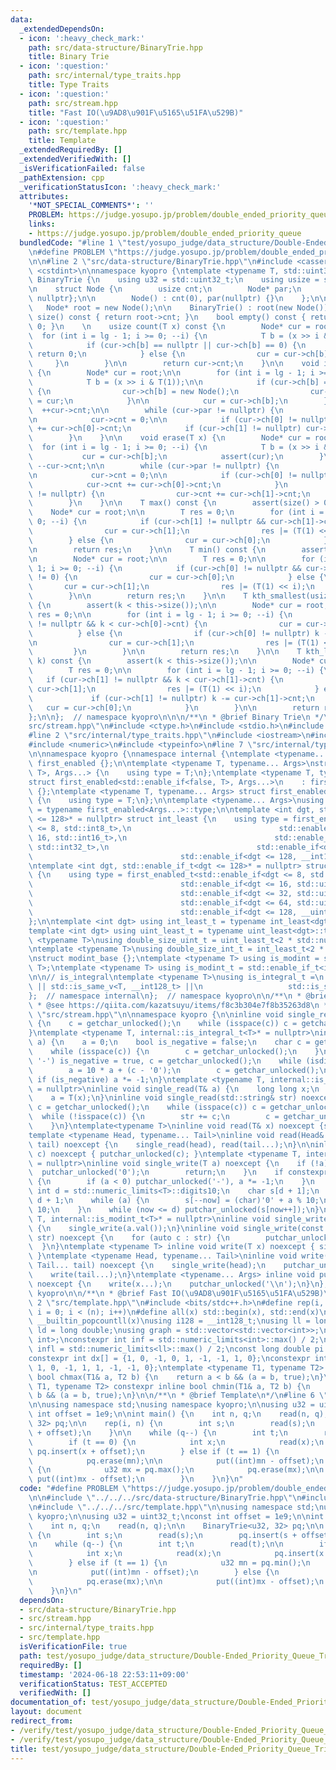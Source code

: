 ```yaml
---
data:
  _extendedDependsOn:
  - icon: ':heavy_check_mark:'
    path: src/data-structure/BinaryTrie.hpp
    title: Binary Trie
  - icon: ':question:'
    path: src/internal/type_traits.hpp
    title: Type Traits
  - icon: ':question:'
    path: src/stream.hpp
    title: "Fast IO(\u9AD8\u901F\u5165\u51FA\u529B)"
  - icon: ':question:'
    path: src/template.hpp
    title: Template
  _extendedRequiredBy: []
  _extendedVerifiedWith: []
  _isVerificationFailed: false
  _pathExtension: cpp
  _verificationStatusIcon: ':heavy_check_mark:'
  attributes:
    '*NOT_SPECIAL_COMMENTS*': ''
    PROBLEM: https://judge.yosupo.jp/problem/double_ended_priority_queue
    links:
    - https://judge.yosupo.jp/problem/double_ended_priority_queue
  bundledCode: "#line 1 \"test/yosupo_judge/data_structure/Double-Ended_Priority_Queue_Trie.test.cpp\"\
    \n#define PROBLEM \"https://judge.yosupo.jp/problem/double_ended_priority_queue\"\
    \n\n#line 2 \"src/data-structure/BinaryTrie.hpp\"\n#include <cassert>\n#include\
    \ <cstdint>\n\nnamespace kyopro {\ntemplate <typename T, std::uint32_t lg> class\
    \ BinaryTrie {\n    using u32 = std::uint32_t;\n    using usize = std::size_t;\n\
    \n    struct Node {\n        usize cnt;\n        Node* par;\n        Node* ch[2]{nullptr,\
    \ nullptr};\n\n        Node() : cnt(0), par(nullptr) {}\n    };\n\npublic:\n \
    \   Node* root = new Node();\n\n    BinaryTrie() : root(new Node()){}\n\n    usize\
    \ size() const { return root->cnt; }\n    bool empty() const { return size() ==\
    \ 0; }\n    \n    usize count(T x) const {\n        Node* cur = root;\n      \
    \  for (int i = lg - 1; i >= 0; --i) {\n            T b = (x >> i & T(1));\n\n\
    \            if (cur->ch[b] == nullptr || cur->ch[b] == 0) {\n               \
    \ return 0;\n            } else {\n                cur = cur->ch[b];\n       \
    \     }\n        }\n\n        return cur->cnt;\n    }\n\n    void insert(T x)\
    \ {\n        Node* cur = root;\n\n        for (int i = lg - 1; i >= 0; --i) {\n\
    \            T b = (x >> i & T(1));\n\n            if (cur->ch[b] == nullptr)\
    \ {\n                cur->ch[b] = new Node();\n                cur->ch[b]->par\
    \ = cur;\n            }\n\n            cur = cur->ch[b];\n        }\n\n      \
    \  ++cur->cnt;\n\n        while (cur->par != nullptr) {\n            cur = cur->par;\n\
    \n            cur->cnt = 0;\n\n            if (cur->ch[0] != nullptr) cur->cnt\
    \ += cur->ch[0]->cnt;\n            if (cur->ch[1] != nullptr) cur->cnt += cur->ch[1]->cnt;\n\
    \        }\n    }\n\n    void erase(T x) {\n        Node* cur = root;\n      \
    \  for (int i = lg - 1; i >= 0; --i) {\n            T b = (x >> i & T(1));\n \
    \           cur = cur->ch[b];\n            assert(cur);\n        }\n\n       \
    \ --cur->cnt;\n\n        while (cur->par != nullptr) {\n            cur = cur->par;\n\
    \n            cur->cnt = 0;\n\n            if (cur->ch[0] != nullptr) {\n    \
    \            cur->cnt += cur->ch[0]->cnt;\n            }\n            if (cur->ch[1]\
    \ != nullptr) {\n                cur->cnt += cur->ch[1]->cnt;\n            }\n\
    \        }\n    }\n\n    T max() const {\n        assert(size() > 0);\n\n    \
    \    Node* cur = root;\n\n        T res = 0;\n        for (int i = lg - 1; i >=\
    \ 0; --i) {\n            if (cur->ch[1] != nullptr && cur->ch[1]->cnt != 0) {\n\
    \                cur = cur->ch[1];\n                res |= (T(1) << i);\n    \
    \        } else {\n                cur = cur->ch[0];\n            }\n        }\n\
    \n        return res;\n    }\n\n    T min() const {\n        assert(size() > 0);\n\
    \n        Node* cur = root;\n\n        T res = 0;\n\n        for (int i = lg -\
    \ 1; i >= 0; --i) {\n            if (cur->ch[0] != nullptr && cur->ch[0]->cnt\
    \ != 0) {\n                cur = cur->ch[0];\n            } else {\n         \
    \       cur = cur->ch[1];\n                res |= (T(1) << i);\n            }\n\
    \        }\n\n        return res;\n    }\n\n    T kth_smallest(usize k) const\
    \ {\n        assert(k < this->size());\n\n        Node* cur = root;\n        T\
    \ res = 0;\n\n        for (int i = lg - 1; i >= 0; --i) {\n            if (cur->ch[0]\
    \ != nullptr && k < cur->ch[0]->cnt) {\n                cur = cur->ch[0];\n  \
    \          } else {\n                if (cur->ch[0] != nullptr) k -= cur->ch[0]->cnt;\n\
    \n                cur = cur->ch[1];\n                res |= (T(1) << i);\n   \
    \         }\n        }\n\n        return res;\n    }\n\n    T kth_largest(usize\
    \ k) const {\n        assert(k < this->size());\n\n        Node* cur = root;\n\
    \        T res = 0;\n\n        for (int i = lg - 1; i >= 0; --i) {\n         \
    \   if (cur->ch[1] != nullptr && k < cur->ch[1]->cnt) {\n                cur =\
    \ cur->ch[1];\n                res |= (T(1) << i);\n            } else {\n   \
    \             if (cur->ch[1] != nullptr) k -= cur->ch[1]->cnt;\n             \
    \   cur = cur->ch[0];\n            }\n        }\n\n        return res;\n    }\n\
    };\n\n};  // namespace kyopro\n\n\n/**\n * @brief Binary Trie\n */\n#line 2 \"\
    src/stream.hpp\"\n#include <ctype.h>\n#include <stdio.h>\n#include <string>\n\
    #line 2 \"src/internal/type_traits.hpp\"\n#include <iostream>\n#include <limits>\n\
    #include <numeric>\n#include <typeinfo>\n#line 7 \"src/internal/type_traits.hpp\"\
    \n\nnamespace kyopro {\nnamespace internal {\ntemplate <typename... Args> struct\
    \ first_enabled {};\n\ntemplate <typename T, typename... Args>\nstruct first_enabled<std::enable_if<true,\
    \ T>, Args...> {\n    using type = T;\n};\ntemplate <typename T, typename... Args>\n\
    struct first_enabled<std::enable_if<false, T>, Args...>\n    : first_enabled<Args...>\
    \ {};\ntemplate <typename T, typename... Args> struct first_enabled<T, Args...>\
    \ {\n    using type = T;\n};\n\ntemplate <typename... Args>\nusing first_enabled_t\
    \ = typename first_enabled<Args...>::type;\n\ntemplate <int dgt, std::enable_if_t<dgt\
    \ <= 128>* = nullptr> struct int_least {\n    using type = first_enabled_t<std::enable_if<dgt\
    \ <= 8, std::int8_t>,\n                                 std::enable_if<dgt <=\
    \ 16, std::int16_t>,\n                                 std::enable_if<dgt <= 32,\
    \ std::int32_t>,\n                                 std::enable_if<dgt <= 64, std::int64_t>,\n\
    \                                 std::enable_if<dgt <= 128, __int128_t>>;\n};\n\
    \ntemplate <int dgt, std::enable_if_t<dgt <= 128>* = nullptr> struct uint_least\
    \ {\n    using type = first_enabled_t<std::enable_if<dgt <= 8, std::uint8_t>,\n\
    \                                 std::enable_if<dgt <= 16, std::uint16_t>,\n\
    \                                 std::enable_if<dgt <= 32, std::uint32_t>,\n\
    \                                 std::enable_if<dgt <= 64, std::uint64_t>,\n\
    \                                 std::enable_if<dgt <= 128, __uint128_t>>;\n\
    };\n\ntemplate <int dgt> using int_least_t = typename int_least<dgt>::type;\n\
    template <int dgt> using uint_least_t = typename uint_least<dgt>::type;\n\ntemplate\
    \ <typename T>\nusing double_size_uint_t = uint_least_t<2 * std::numeric_limits<T>::digits>;\n\
    \ntemplate <typename T>\nusing double_size_int_t = int_least_t<2 * std::numeric_limits<T>::digits>;\n\
    \nstruct modint_base {};\ntemplate <typename T> using is_modint = std::is_base_of<modint_base,\
    \ T>;\ntemplate <typename T> using is_modint_t = std::enable_if_t<is_modint<T>::value>;\n\
    \n\n// is_integral\ntemplate <typename T>\nusing is_integral_t =\n    std::enable_if_t<std::is_integral_v<T>\
    \ || std::is_same_v<T, __int128_t> ||\n                   std::is_same_v<T, __uint128_t>>;\n\
    };  // namespace internal\n};  // namespace kyopro\n\n/**\n * @brief Type Traits\n\
    \ * @see https://qiita.com/kazatsuyu/items/f8c3b304e7f8b35263d8\n */\n#line 6\
    \ \"src/stream.hpp\"\n\nnamespace kyopro {\n\ninline void single_read(char& c)\
    \ {\n    c = getchar_unlocked();\n    while (isspace(c)) c = getchar_unlocked();\n\
    }\ntemplate <typename T, internal::is_integral_t<T>* = nullptr>\ninline void single_read(T&\
    \ a) {\n    a = 0;\n    bool is_negative = false;\n    char c = getchar_unlocked();\n\
    \    while (isspace(c)) {\n        c = getchar_unlocked();\n    }\n    if (c ==\
    \ '-') is_negative = true, c = getchar_unlocked();\n    while (isdigit(c)) {\n\
    \        a = 10 * a + (c - '0');\n        c = getchar_unlocked();\n    }\n   \
    \ if (is_negative) a *= -1;\n}\ntemplate <typename T, internal::is_modint_t<T>*\
    \ = nullptr>\ninline void single_read(T& a) {\n    long long x;\n    single_read(x);\n\
    \    a = T(x);\n}\ninline void single_read(std::string& str) noexcept {\n    char\
    \ c = getchar_unlocked();\n    while (isspace(c)) c = getchar_unlocked();\n  \
    \  while (!isspace(c)) {\n        str += c;\n        c = getchar_unlocked();\n\
    \    }\n}\ntemplate<typename T>\ninline void read(T& x) noexcept {single_read(x);}\n\
    template <typename Head, typename... Tail>\ninline void read(Head& head, Tail&...\
    \ tail) noexcept {\n    single_read(head), read(tail...);\n}\n\ninline void single_write(char\
    \ c) noexcept { putchar_unlocked(c); }\ntemplate <typename T, internal::is_integral_t<T>*\
    \ = nullptr>\ninline void single_write(T a) noexcept {\n    if (!a) {\n      \
    \  putchar_unlocked('0');\n        return;\n    }\n    if constexpr (std::is_signed_v<T>)\
    \ {\n        if (a < 0) putchar_unlocked('-'), a *= -1;\n    }\n    constexpr\
    \ int d = std::numeric_limits<T>::digits10;\n    char s[d + 1];\n    int now =\
    \ d + 1;\n    while (a) {\n        s[--now] = (char)'0' + a % 10;\n        a /=\
    \ 10;\n    }\n    while (now <= d) putchar_unlocked(s[now++]);\n}\ntemplate <typename\
    \ T, internal::is_modint_t<T>* = nullptr>\ninline void single_write(T a) noexcept\
    \ {\n    single_write(a.val());\n}\ninline void single_write(const std::string&\
    \ str) noexcept {\n    for (auto c : str) {\n        putchar_unlocked(c);\n  \
    \  }\n}\ntemplate <typename T> inline void write(T x) noexcept { single_write(x);\
    \ }\ntemplate <typename Head, typename... Tail>\ninline void write(Head head,\
    \ Tail... tail) noexcept {\n    single_write(head);\n    putchar_unlocked(' ');\n\
    \    write(tail...);\n}\ntemplate <typename... Args> inline void put(Args... x)\
    \ noexcept {\n    write(x...);\n    putchar_unlocked('\\n');\n}\n};  // namespace\
    \ kyopro\n\n/**\n * @brief Fast IO(\u9AD8\u901F\u5165\u51FA\u529B)\n */\n#line\
    \ 2 \"src/template.hpp\"\n#include <bits/stdc++.h>\n#define rep(i, n) for (int\
    \ i = 0; i < (n); i++)\n#define all(x) std::begin(x), std::end(x)\n#define popcount(x)\
    \ __builtin_popcountll(x)\nusing i128 = __int128_t;\nusing ll = long long;\nusing\
    \ ld = long double;\nusing graph = std::vector<std::vector<int>>;\nusing P = std::pair<int,\
    \ int>;\nconstexpr int inf = std::numeric_limits<int>::max() / 2;\nconstexpr ll\
    \ infl = std::numeric_limits<ll>::max() / 2;\nconst long double pi = acosl(-1);\n\
    constexpr int dx[] = {1, 0, -1, 0, 1, -1, -1, 1, 0};\nconstexpr int dy[] = {0,\
    \ 1, 0, -1, 1, 1, -1, -1, 0};\ntemplate <typename T1, typename T2> constexpr inline\
    \ bool chmax(T1& a, T2 b) {\n    return a < b && (a = b, true);\n}\ntemplate <typename\
    \ T1, typename T2> constexpr inline bool chmin(T1& a, T2 b) {\n    return a >\
    \ b && (a = b, true);\n}\n\n/**\n * @brief Template\n*/\n#line 6 \"test/yosupo_judge/data_structure/Double-Ended_Priority_Queue_Trie.test.cpp\"\
    \n\nusing namespace std;\nusing namespace kyopro;\n\nusing u32 = uint32_t;\nconst\
    \ int offset = 1e9;\n\nint main() {\n    int n, q;\n    read(n, q);\n\n    BinaryTrie<u32,\
    \ 32> pq;\n\n    rep(i, n) {\n        int s;\n        read(s);\n        pq.insert(s\
    \ + offset);\n    }\n\n    while (q--) {\n        int t;\n        read(t);\n\n\
    \        if (t == 0) {\n            int x;\n            read(x);\n           \
    \ pq.insert(x + offset);\n        } else if (t == 1) {\n            u32 mn = pq.min();\n\
    \            pq.erase(mn);\n\n            put((int)mn - offset);\n        } else\
    \ {\n            u32 mx = pq.max();\n            pq.erase(mx);\n\n           \
    \ put((int)mx - offset);\n        }\n    }\n}\n"
  code: "#define PROBLEM \"https://judge.yosupo.jp/problem/double_ended_priority_queue\"\
    \n\n#include \"../../../src/data-structure/BinaryTrie.hpp\"\n#include \"../../../src/stream.hpp\"\
    \n#include \"../../../src/template.hpp\"\n\nusing namespace std;\nusing namespace\
    \ kyopro;\n\nusing u32 = uint32_t;\nconst int offset = 1e9;\n\nint main() {\n\
    \    int n, q;\n    read(n, q);\n\n    BinaryTrie<u32, 32> pq;\n\n    rep(i, n)\
    \ {\n        int s;\n        read(s);\n        pq.insert(s + offset);\n    }\n\
    \n    while (q--) {\n        int t;\n        read(t);\n\n        if (t == 0) {\n\
    \            int x;\n            read(x);\n            pq.insert(x + offset);\n\
    \        } else if (t == 1) {\n            u32 mn = pq.min();\n            pq.erase(mn);\n\
    \n            put((int)mn - offset);\n        } else {\n            u32 mx = pq.max();\n\
    \            pq.erase(mx);\n\n            put((int)mx - offset);\n        }\n\
    \    }\n}\n"
  dependsOn:
  - src/data-structure/BinaryTrie.hpp
  - src/stream.hpp
  - src/internal/type_traits.hpp
  - src/template.hpp
  isVerificationFile: true
  path: test/yosupo_judge/data_structure/Double-Ended_Priority_Queue_Trie.test.cpp
  requiredBy: []
  timestamp: '2024-06-18 22:53:11+09:00'
  verificationStatus: TEST_ACCEPTED
  verifiedWith: []
documentation_of: test/yosupo_judge/data_structure/Double-Ended_Priority_Queue_Trie.test.cpp
layout: document
redirect_from:
- /verify/test/yosupo_judge/data_structure/Double-Ended_Priority_Queue_Trie.test.cpp
- /verify/test/yosupo_judge/data_structure/Double-Ended_Priority_Queue_Trie.test.cpp.html
title: test/yosupo_judge/data_structure/Double-Ended_Priority_Queue_Trie.test.cpp
---
```

